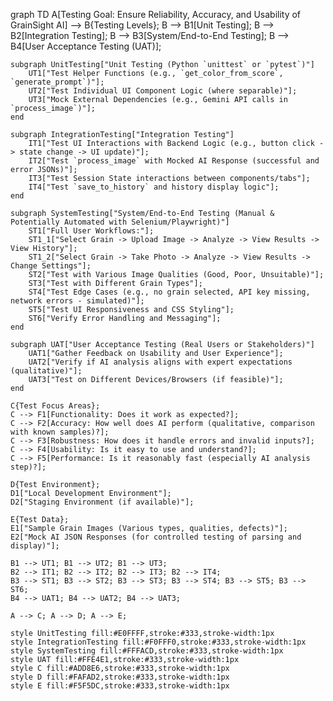 graph TD
    A[Testing Goal: Ensure Reliability, Accuracy, and Usability of GrainSight AI] --> B{Testing Levels};
    B --> B1[Unit Testing];
    B --> B2[Integration Testing];
    B --> B3[System/End-to-End Testing];
    B --> B4[User Acceptance Testing (UAT)];

    subgraph UnitTesting["Unit Testing (Python `unittest` or `pytest`)"]
        UT1["Test Helper Functions (e.g., `get_color_from_score`, `generate_prompt`)"];
        UT2["Test Individual UI Component Logic (where separable)"];
        UT3["Mock External Dependencies (e.g., Gemini API calls in `process_image`)"];
    end
    
    subgraph IntegrationTesting["Integration Testing"]
        IT1["Test UI Interactions with Backend Logic (e.g., button click -> state change -> UI update)"];
        IT2["Test `process_image` with Mocked AI Response (successful and error JSONs)"];
        IT3["Test Session State interactions between components/tabs"];
        IT4["Test `save_to_history` and history display logic"];
    end

    subgraph SystemTesting["System/End-to-End Testing (Manual & Potentially Automated with Selenium/Playwright)"]
        ST1["Full User Workflows:"];
        ST1_1["Select Grain -> Upload Image -> Analyze -> View Results -> View History"];
        ST1_2["Select Grain -> Take Photo -> Analyze -> View Results -> Change Settings"];
        ST2["Test with Various Image Qualities (Good, Poor, Unsuitable)"];
        ST3["Test with Different Grain Types"];
        ST4["Test Edge Cases (e.g., no grain selected, API key missing, network errors - simulated)"];
        ST5["Test UI Responsiveness and CSS Styling"];
        ST6["Verify Error Handling and Messaging"];
    end

    subgraph UAT["User Acceptance Testing (Real Users or Stakeholders)"]
        UAT1["Gather Feedback on Usability and User Experience"];
        UAT2["Verify if AI analysis aligns with expert expectations (qualitative)"];
        UAT3["Test on Different Devices/Browsers (if feasible)"];
    end

    C{Test Focus Areas};
    C --> F1[Functionality: Does it work as expected?];
    C --> F2[Accuracy: How well does AI perform (qualitative, comparison with known samples)?];
    C --> F3[Robustness: How does it handle errors and invalid inputs?];
    C --> F4[Usability: Is it easy to use and understand?];
    C --> F5[Performance: Is it reasonably fast (especially AI analysis step)?];

    D{Test Environment};
    D1["Local Development Environment"];
    D2["Staging Environment (if available)"];

    E{Test Data};
    E1["Sample Grain Images (Various types, qualities, defects)"];
    E2["Mock AI JSON Responses (for controlled testing of parsing and display)"];

    B1 --> UT1; B1 --> UT2; B1 --> UT3;
    B2 --> IT1; B2 --> IT2; B2 --> IT3; B2 --> IT4;
    B3 --> ST1; B3 --> ST2; B3 --> ST3; B3 --> ST4; B3 --> ST5; B3 --> ST6;
    B4 --> UAT1; B4 --> UAT2; B4 --> UAT3;

    A --> C; A --> D; A --> E;
    
    style UnitTesting fill:#E0FFFF,stroke:#333,stroke-width:1px
    style IntegrationTesting fill:#F0FFF0,stroke:#333,stroke-width:1px
    style SystemTesting fill:#FFFACD,stroke:#333,stroke-width:1px
    style UAT fill:#FFE4E1,stroke:#333,stroke-width:1px
    style C fill:#ADD8E6,stroke:#333,stroke-width:1px
    style D fill:#FAFAD2,stroke:#333,stroke-width:1px
    style E fill:#F5F5DC,stroke:#333,stroke-width:1px
